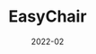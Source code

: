 ---
title: 'EasyChair'
date: '2022-02'
link: 'https://jentaruno.github.io/bp-easy-chair/'
stack: 'JavaScript, HTML, CSS'
desc: 'Web app used by judges of Indonesian National Championships in 2021 and 2022'
---